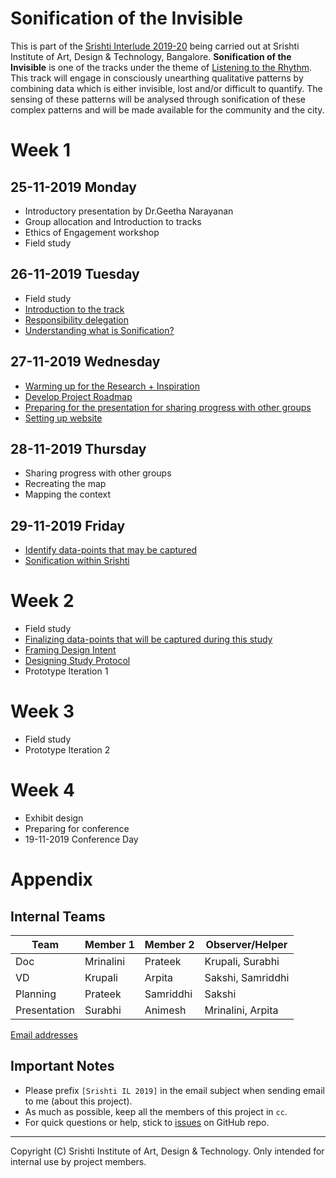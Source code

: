 # Sonification of the Invisible

This is part of the [Srishti Interlude 2019-20](#srishti-interlude-2019-20) being carried out at Srishti Institute of Art, Design & Technology, Bangalore. **Sonification of the Invisible** is one of the tracks under the theme of [Listening to the Rhythm](#objective-of-the-engagement). This track will engage in consciously unearthing qualitative patterns by combining data which is either invisible, lost and/or difficult to quantify. The sensing of these patterns will be analysed through sonification of these complex patterns and will be made available for the community and the city.

# Week 1
## 25-11-2019 Monday
- Introductory presentation by Dr.Geetha Narayanan
- Group allocation and Introduction to tracks
- Ethics of Engagement workshop
- Field study

## 26-11-2019 Tuesday
- Field study
- [Introduction to the track](https://github.com/0xf17/sonification-of-the-invisible/issues/10)
- [Responsibility delegation](https://github.com/0xf17/sonification-of-the-invisible/issues/1)
- [Understanding what is Sonification?](https://github.com/0xf17/sonification-of-the-invisible/issues/2)

## 27-11-2019 Wednesday
- [Warming up for the Research + Inspiration](https://github.com/0xf17/sonification-of-the-invisible/issues/3)
- [Develop Project Roadmap](https://github.com/0xf17/sonification-of-the-invisible/issues/4)
- [Preparing for the presentation for sharing progress with other groups](https://github.com/0xf17/sonification-of-the-invisible/issues/13)
- [Setting up website](https://github.com/0xf17/sonification-of-the-invisible/issues/14)

## 28-11-2019 Thursday
- Sharing progress with other groups
- Recreating the map
- Mapping the context

## 29-11-2019 Friday
- [Identify data-points that may be captured](https://github.com/0xf17/sonification-of-the-invisible/issues/5)
- [Sonification within Srishti](https://github.com/0xf17/sonification-of-the-invisible/issues/6)

# Week 2
- Field study
- [Finalizing data-points that will be captured during this study](https://github.com/0xf17/sonification-of-the-invisible/issues/7)
- [Framing Design Intent](https://github.com/0xf17/sonification-of-the-invisible/issues/8)
- [Designing Study Protocol](https://github.com/0xf17/sonification-of-the-invisible/issues/9)
- Prototype Iteration 1

# Week 3
- Field study
- Prototype Iteration 2

# Week 4
- Exhibit design
- Preparing for conference
- 19-11-2019 Conference Day

# Appendix
## Internal Teams
| Team           | Member 1   | Member 2    | Observer/Helper     |
| -------------- | ---------- | ----------- | ------------------- |
| Doc            | Mrinalini  | Prateek     | Krupali, Surabhi    |
| VD             | Krupali    | Arpita      | Sakshi, Samriddhi   |
| Planning       | Prateek    | Samriddhi   | Sakshi              |
| Presentation   | Surabhi    | Animesh     | Mrinalini, Arpita   |

[Email addresses](https://github.com/0xf17/sonification-of-the-invisible/wiki/Project-Members---Contacts)

## Important Notes
- Please prefix `[Srishti IL 2019]` in the email subject when sending email to me (about this project).
- As much as possible, keep all the members of this project in `cc`.
- For quick questions or help, stick to [issues](https://github.com/0xf17/sonification-of-the-invisible/issues) on GitHub repo.

<hr/>

Copyright (C) Srishti Institute of Art, Design & Technology. Only intended for internal use by project members.
